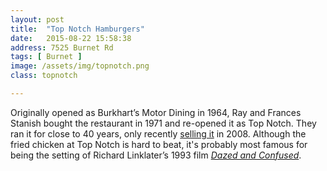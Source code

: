```yaml
---
layout: post
title:  "Top Notch Hamburgers"
date:   2015-08-22 15:58:38
address: 7525 Burnet Rd
tags: [ Burnet ]
image: /assets/img/topnotch.png
class: topnotch

---
```

Originally opened as Burkhart’s Motor Dining in 1964, Ray and Frances Stanish bought the restaurant in 1971 and re-opened it as Top Notch. They ran it for close to 40 years, only recently [selling it](http://www.austin360.com/news/lifestyles/food-cooking/for-new-owners-of-top-notch-change-isnt-on-the-m-1/nRshz/) in 2008. Although the fried chicken at Top Notch is hard to beat, it's probably most famous for being the setting of Richard Linklater’s 1993 film <i>[Dazed and Confused](https://www.youtube.com/watch?v=vzEG81RV0uk)</i>.
